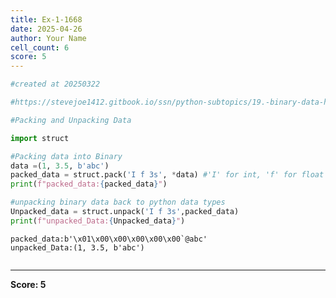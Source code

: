 ```yaml
---
title: Ex-1-1668
date: 2025-04-26
author: Your Name
cell_count: 6
score: 5
---
```


```python
#created at 20250322
```


```python
#https://stevejoe1412.gitbook.io/ssn/python-subtopics/19.-binary-data-handling
```


```python
#Packing and Unpacking Data
```


```python
import struct
```


```python
#Packing data into Binary
data =(1, 3.5, b'abc')
packed_data = struct.pack('I f 3s', *data) #'I' for int, 'f' for float '3s' for 3-byte string
print(f"packed_data:{packed_data}")

#unpacking binary data back to python data types
Unpacked_data = struct.unpack('I f 3s',packed_data)
print(f"unpacked_Data:{Unpacked_data}")
```

    packed_data:b'\x01\x00\x00\x00\x00\x00`@abc'
    unpacked_Data:(1, 3.5, b'abc')



```python

```


---
**Score: 5**